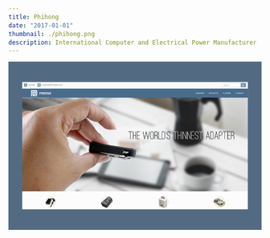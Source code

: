```yaml
---
title: Phihong
date: "2017-01-01"
thumbnail: ./phihong.png
description: International Computer and Electrical Power Manufacturer
---
```


![Phihong portfolio image](./phihong.png)
